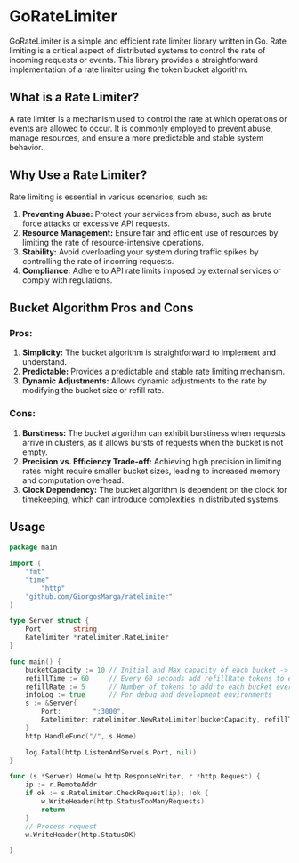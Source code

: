 # GoRateLimiter

GoRateLimiter is a simple and efficient rate limiter library written in Go. Rate limiting is a critical aspect of distributed systems to control the rate of incoming requests or events. This library provides a straightforward implementation of a rate limiter using the token bucket algorithm.

## What is a Rate Limiter?

A rate limiter is a mechanism used to control the rate at which operations or events are allowed to occur. It is commonly employed to prevent abuse, manage resources, and ensure a more predictable and stable system behavior.

## Why Use a Rate Limiter?

Rate limiting is essential in various scenarios, such as:

1. **Preventing Abuse:** Protect your services from abuse, such as brute force attacks or excessive API requests.
2. **Resource Management:** Ensure fair and efficient use of resources by limiting the rate of resource-intensive operations.
3. **Stability:** Avoid overloading your system during traffic spikes by controlling the rate of incoming requests.
4. **Compliance:** Adhere to API rate limits imposed by external services or comply with regulations.

## Bucket Algorithm Pros and Cons

### Pros:

1. **Simplicity:** The bucket algorithm is straightforward to implement and understand.
2. **Predictable:** Provides a predictable and stable rate limiting mechanism.
3. **Dynamic Adjustments:** Allows dynamic adjustments to the rate by modifying the bucket size or refill rate.

### Cons:

1. **Burstiness:** The bucket algorithm can exhibit burstiness when requests arrive in clusters, as it allows bursts of requests when the bucket is not empty.
2. **Precision vs. Efficiency Trade-off:** Achieving high precision in limiting rates might require smaller bucket sizes, leading to increased memory and computation overhead.
3. **Clock Dependency:** The bucket algorithm is dependent on the clock for timekeeping, which can introduce complexities in distributed systems.

## Usage

```go
package main

import (
	"fmt"
	"time"
        "http"
	"github.com/GiorgosMarga/ratelimiter"
)

type Server struct {
	Port        string
	Ratelimiter *ratelimiter.RateLimiter
}

func main() {
	bucketCapacity := 10 // Initial and Max capacity of each bucket -> 10 requests per refillTime
	refillTime := 60     // Every 60 seconds add refillRate tokens to each bucket
	refillRate := 5      // Number of tokens to add to each bucket every refillTime
	infoLog := true      // For debug and development environments
	s := &Server{
		Port:        ":3000",
		Ratelimiter: ratelimiter.NewRateLimiter(bucketCapacity, refillTime, refillRate, infoLog),
	}
	http.HandleFunc("/", s.Home)

	log.Fatal(http.ListenAndServe(s.Port, nil))
}

func (s *Server) Home(w http.ResponseWriter, r *http.Request) {
	ip := r.RemoteAddr
	if ok := s.Ratelimiter.CheckRequest(ip); !ok {
		w.WriteHeader(http.StatusTooManyRequests)
		return
	}
	// Process request
	w.WriteHeader(http.StatusOK)

}
```